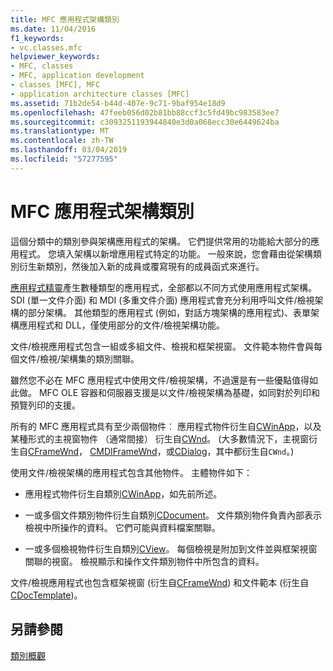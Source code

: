 ```yaml
---
title: MFC 應用程式架構類別
ms.date: 11/04/2016
f1_keywords:
- vc.classes.mfc
helpviewer_keywords:
- MFC, classes
- MFC, application development
- classes [MFC], MFC
- application architecture classes [MFC]
ms.assetid: 71b2de54-b44d-407e-9c71-9baf954e18d9
ms.openlocfilehash: 47feeb056d02b81bb88ccf3c5fd49bc983583ee7
ms.sourcegitcommit: c3093251193944840e3d0a068ecc30e6449624ba
ms.translationtype: MT
ms.contentlocale: zh-TW
ms.lasthandoff: 03/04/2019
ms.locfileid: "57277595"
---
```

# <a name="mfc-application-architecture-classes"></a>MFC 應用程式架構類別

這個分類中的類別參與架構應用程式的架構。 它們提供常用的功能給大部分的應用程式。 您填入架構以新增應用程式特定的功能。 一般來說，您會藉由從架構類別衍生新類別，然後加入新的成員或覆寫現有的成員函式來進行。

[應用程式精靈](../mfc/reference/mfc-application-wizard.md)產生數種類型的應用程式，全部都以不同方式使用應用程式架構。 SDI (單一文件介面) 和 MDI (多重文件介面) 應用程式會充分利用呼叫文件/檢視架構的部分架構。 其他類型的應用程式 (例如，對話方塊架構的應用程式)、表單架構應用程式和 DLL，僅使用部分的文件/檢視架構功能。

文件/檢視應用程式包含一組或多組文件、檢視和框架視窗。 文件範本物件會與每個文件/檢視/架構集的類別關聯。

雖然您不必在 MFC 應用程式中使用文件/檢視架構，不過還是有一些優點值得如此做。 MFC OLE 容器和伺服器支援是以文件/檢視架構為基礎，如同對於列印和預覽列印的支援。

所有的 MFC 應用程式具有至少兩個物件︰ 應用程式物件衍生自[CWinApp](../mfc/reference/cwinapp-class.md)，以及某種形式的主視窗物件 （通常間接） 衍生自[CWnd](../mfc/reference/cwnd-class.md)。 (大多數情況下，主視窗衍生自[CFrameWnd](../mfc/reference/cframewnd-class.md)， [CMDIFrameWnd](../mfc/reference/cmdiframewnd-class.md)，或[CDialog](../mfc/reference/cdialog-class.md)，其中都衍生自`CWnd`。)

使用文件/檢視架構的應用程式包含其他物件。 主體物件如下：

- 應用程式物件衍生自類別[CWinApp](../mfc/reference/cwinapp-class.md)，如先前所述。

- 一或多個文件類別物件衍生自類別[CDocument](../mfc/reference/cdocument-class.md)。 文件類別物件負責內部表示檢視中所操作的資料。 它們可能與資料檔案關聯。

- 一或多個檢視物件衍生自類別[CView](../mfc/reference/cview-class.md)。 每個檢視是附加到文件並與框架視窗關聯的視窗。 檢視顯示和操作文件類別物件中所包含的資料。

文件/檢視應用程式也包含框架視窗 (衍生自[CFrameWnd](../mfc/reference/cframewnd-class.md)) 和文件範本 (衍生自[CDocTemplate](../mfc/reference/cdoctemplate-class.md))。

## <a name="see-also"></a>另請參閱

[類別概觀](../mfc/class-library-overview.md)
